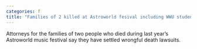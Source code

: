 ```yaml
---
categories: f
title: "Families of 2 killed at Astroworld fesival including WWU student settle lawsuits"
---
```

Attorneys for the families of two people who died during last year’s Astroworld music festival say they have settled wrongful death lawsuits.